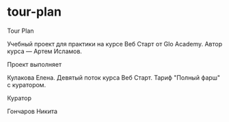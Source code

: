 # tour-plan
Tour Plan 

Учебный проект для практики на курсе Веб Старт от Glo Academy. Автор курса — Артем Исламов.


Проект выполняет 

Кулакова Елена. Девятый поток курса Веб Старт. Тариф "Полный фарш" с куратором.



Куратор 

Гончаров Никита 
